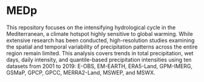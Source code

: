 # MEDp

This repository focuses on the intensifying hydrological cycle in the Mediterranean, a climate hotspot highly sensitive to global warming. While extensive research has been conducted, high-resolution studies examining the spatial and temporal variability of precipitation patterns across the entire region remain limited. This analysis covers trends in total precipitation, wet days, daily intensity, and quantile-based precipitation intensities using ten datasets from 2001 to 2019: E-OBS, EM-EARTH, ERA5-Land, GPM-IMERG, GSMaP, GPCP, GPCC, MERRA2-Land, MSWEP, and MSWX.